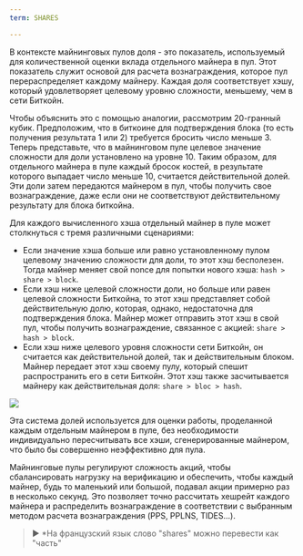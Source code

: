 ```yaml
---
term: SHARES

---
```

В контексте майнинговых пулов доля - это показатель, используемый для количественной оценки вклада отдельного майнера в пул. Этот показатель служит основой для расчета вознаграждения, которое пул перераспределяет каждому майнеру. Каждая доля соответствует хэшу, который удовлетворяет целевому уровню сложности, меньшему, чем в сети Биткойн.

Чтобы объяснить это с помощью аналогии, рассмотрим 20-гранный кубик. Предположим, что в биткоине для подтверждения блока (то есть получения результата 1 или 2) требуется бросить число меньше 3. Теперь представьте, что в майнинговом пуле целевое значение сложности для доли установлено на уровне 10. Таким образом, для отдельного майнера в пуле каждый бросок костей, в результате которого выпадает число меньше 10, считается действительной долей. Эти доли затем передаются майнером в пул, чтобы получить свое вознаграждение, даже если они не соответствуют действительному результату для блока биткойна.

Для каждого вычисленного хэша отдельный майнер в пуле может столкнуться с тремя различными сценариями:


- Если значение хэша больше или равно установленному пулом целевому значению сложности для доли, то этот хэш бесполезен. Тогда майнер меняет свой nonce для попытки нового хэша: `hash > share > block`.
- Если хэш ниже целевой сложности доли, но больше или равен целевой сложности Биткойна, то этот хэш представляет собой действительную долю, которая, однако, недостаточна для подтверждения блока. Майнер может отправить этот хэш в свой пул, чтобы получить вознаграждение, связанное с акцией: `share > hash > block`.
- Если хэш ниже целевого уровня сложности сети Биткойн, он считается как действительной долей, так и действительным блоком. Майнер передает этот хэш своему пулу, который спешит распространить его в сети Биткойн. Этот хэш также засчитывается майнеру как действительная доля: `share > bloc > hash`.

![](../../dictionnaire/assets/32.webp)

Эта система долей используется для оценки работы, проделанной каждым отдельным майнером в пуле, без необходимости индивидуально пересчитывать все хэши, сгенерированные майнером, что было бы совершенно неэффективно для пула.

Майнинговые пулы регулируют сложность акций, чтобы сбалансировать нагрузку на верификацию и обеспечить, чтобы каждый майнер, будь то маленький или большой, подавал акции примерно раз в несколько секунд. Это позволяет точно рассчитать хешрейт каждого майнера и распределить вознаграждение в соответствии с выбранным методом расчета вознаграждения (PPS, PPLNS, TIDES...).

> ► *На французский язык слово "shares" можно перевести как "часть"